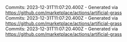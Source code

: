 Commits: 2023-12-31T11:07:20.400Z - Generated via https://github.com/marketplace/actions/artificial-grass
<br>
Commits: 2023-12-31T11:07:20.400Z - Generated via https://github.com/marketplace/actions/artificial-grass
<br>
Commits: 2023-12-31T11:07:20.400Z - Generated via https://github.com/marketplace/actions/artificial-grass
<br>
